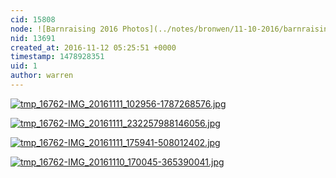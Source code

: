 ```yaml
---
cid: 15808
node: ![Barnraising 2016 Photos](../notes/bronwen/11-10-2016/barnraising-2016-photos)
nid: 13691
created_at: 2016-11-12 05:25:51 +0000
timestamp: 1478928351
uid: 1
author: warren
---
```


[![tmp_16762-IMG_20161111_102956-1787268576.jpg](https://publiclab.org/system/images/photos/000/018/795/large/tmp_16762-IMG_20161111_102956-1787268576.jpg)](https://publiclab.org/system/images/photos/000/018/795/original/tmp_16762-IMG_20161111_102956-1787268576.jpg)


[![tmp_16762-IMG_20161111_232257988146056.jpg](https://publiclab.org/system/images/photos/000/018/801/large/tmp_16762-IMG_20161111_232257988146056.jpg)](https://publiclab.org/system/images/photos/000/018/801/original/tmp_16762-IMG_20161111_232257988146056.jpg)


[![tmp_16762-IMG_20161111_175941-508012402.jpg](https://publiclab.org/system/images/photos/000/018/796/large/tmp_16762-IMG_20161111_175941-508012402.jpg)](https://publiclab.org/system/images/photos/000/018/796/original/tmp_16762-IMG_20161111_175941-508012402.jpg)


[![tmp_16762-IMG_20161110_170045-365390041.jpg](https://publiclab.org/system/images/photos/000/018/802/large/tmp_16762-IMG_20161110_170045-365390041.jpg)](https://publiclab.org/system/images/photos/000/018/802/original/tmp_16762-IMG_20161110_170045-365390041.jpg)

